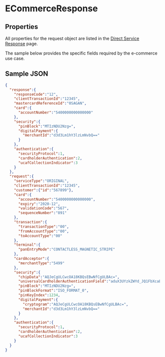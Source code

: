 # ECommerceResponse

## Properties <a name="properties"></a>
All properties for the request object are listed in the [Direct Service Response](docs/models/DirectServiceResponse.md) page.

The sample below provides the specific fields required by the e-commerce use case.

## Sample JSON

```json
{
  "response":{
    "responseCode":"12",
    "clientTransactionId":"12345",
    "mastercardReferenceId":"0SAGAN",
    "card":{
      "accountNumber":"5400000000000000"
    },
    "security":{
      "pinBlock":"MTIzNDU2Nzg=",
      "digitalPayment":{
        "merchantId":"d3d3Lm1hY3lzLmNvbQ=="
      }
    },
    "authentication":{
      "securityProtocol":1,
      "cardholderAuthentication":2,
      "ucafCollectionIndicator":3
    }
  },
  "request":{
    "serviceType":"ORIGINAL",
    "clientTransactionId":"12345",
    "customer":{"id":"567899"},
    "card":{
      "accountNumber":"5400000000000000",
      "expiry":"2020-12",
      "validationCode":"567",
      "sequenceNumber":"891"
    },
    "transaction":{
      "transactionType":"00",
      "fromAccountType":"00",
      "toAccountType":"00"
    },
    "terminal":{
      "panEntryMode":"CONTACTLESS_MAGNETIC_STRIPE"
    },
    "cardAcceptor":{
      "merchantType":"5499"
    },
    "security":{
      "chipData":"AQJeCgULCwcOA18KBQsEBwNfCgULBAc=",
      "universalCardholderAuthenticationField":"aduX3UYzkZWYd_JQ1FbXcaBa",
      "pinBlock":"MTIzNDU2Nzg=",
      "pinBlockFormat":"ISO_FORMAT_0",
      "pinKeyIndex":1234,
      "digitalPayment":{
        "cryptogram":"AQJeCgULCwcOA18KBQsEBwNfCgULBAc=",
        "merchantId":"d3d3Lm1hY3lzLmNvbQ=="
      }
    },
    "authentication":{
      "securityProtocol":1,
      "cardholderAuthentication":2,
      "ucafCollectionIndicator":3
    }
  }
}
```

